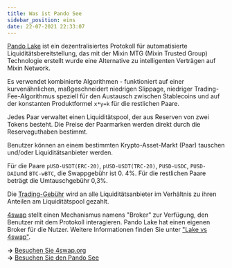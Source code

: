 ```yaml
---
title: Was ist Pando See
sidebar_position: eins
date: 22-07-2021 22:33:07
---
```


[Pando Lake](https://lake.pando.im) ist ein dezentralisiertes Protokoll für automatisierte Liquiditätsbereitstellung, das mit der Mixin MTG (Mixin Trusted Group) Technologie erstellt wurde eine Alternative zu intelligenten Verträgen auf Mixin Network.

Es verwendet kombinierte Algorithmen - funktioniert auf einer kurvenähnlichen, maßgeschneidert niedrigen Slippage, niedriger Trading-Fee-Algorithmus speziell für den Austausch zwischen Stablecoins und auf der konstanten Produktformel `x*y=k` für die restlichen Paare.

Jedes Paar verwaltet einen Liquiditätspool, der aus Reserven von zwei Tokens besteht. Die Preise der Paarmarken werden direkt durch die Reserveguthaben bestimmt.

Benutzer können an einem bestimmten Krypto-Asset-Markt (Paar) tauschen und/oder Liquiditätsanbieter werden.

Für die Paare `pUSD-USDT(ERC-20)`, `pUSD-USDT(TRC-20)`, `PUSD-USDC`, `PUSD-DAI`und `BTC-wBTC`, die Swappgebühr ist 0. 4%. Für die restlichen Paare beträgt die Umtauschgebühr 0,3%.

Die [Trading-Gebühr](./key-concepts/trading-fee) wird an alle Liquiditätsanbieter im Verhältnis zu ihren Anteilen am Liquiditätspool gezahlt.

[4swap](https://4swap.org) stellt einen Mechanismus namens "Broker" zur Verfügung, den Benutzer mit dem Protokoll interagieren. Pando Lake hat einen eigenen Broker für die Nutzer. Weitere Informationen finden Sie unter ["Lake vs 4swap"](faqs/lake-vs-4swap).

**→** [Besuchen Sie 4swap.org](https://4swap.org)  
**→** [Besuchen Sie den Pando See](https://lake.pando.im)  



